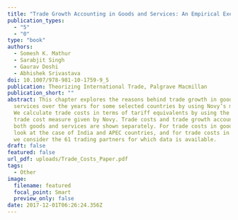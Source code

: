 ```yaml
---
title: "Trade Growth Accounting in Goods and Services: An Empirical Exercise"
publication_types:
  - "5"
  - "0"
type: "book"
authors:
  - Somesh K. Mathur
  - Sarabjit Singh
  - Gaurav Doshi
  - Abhishek Srivastava
doi: 10.1007/978-981-10-1759-9_5
publication: Theorizing International Trade, Palgrave Macmillan
publication_short: ""
abstract: This chapter explores the reasons behind trade growth in goods and
  services over the years for some selected countries by using Novy’s measure.
  We calculate trade costs in terms of tariff equivalents by using the indirect
  trade cost measure given by Novy. Trade costs and trade growth accounting in
  both goods and services are shown separately. For trade costs in goods, we
  look at the case of India and APEC countries, and for trade costs in services
  we consider the 61 trading partners for which data is available.
draft: false
featured: false
url_pdf: uploads/Trade_Costs_Paper.pdf
tags:
  - Other
image:
  filename: featured
  focal_point: Smart
  preview_only: false
date: 2017-12-01T06:26:24.356Z
---
```

